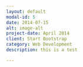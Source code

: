 ```yaml
---
layout: default
modal-id: 5
date: 2014-07-15
alt: image-alt
project-date: April 2014
client: Start Bootstrap
category: Web Development
description: this is a test

---
```

